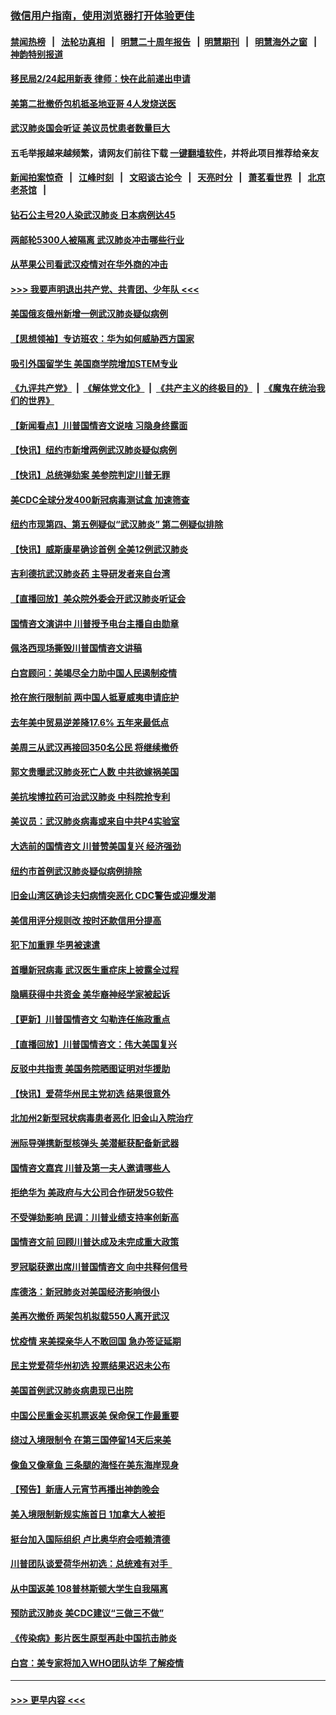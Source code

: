 ### [微信用户指南，使用浏览器打开体验更佳](https://github.com/gfw-breaker/banned-news1/blob/master/indexes/wechat-guide.md?t=0)
#### [禁闻热榜](热点新闻.md?t=0)  &nbsp;&nbsp;|&nbsp;&nbsp; [法轮功真相](https://github.com/gfw-breaker/truth/blob/master/README.md?t=0) &nbsp;&nbsp;|&nbsp;&nbsp; [明慧二十周年报告](https://github.com/gfw-breaker/mh-reports/blob/master/README.md?t=0) &nbsp;&nbsp;|&nbsp;&nbsp;[明慧期刊](https://github.com/gfw-breaker/mh-qikan) &nbsp;&nbsp;|&nbsp;&nbsp; [明慧海外之窗](https://github.com/gfw-breaker/mh-news/blob/master/README.md?t=0) &nbsp;&nbsp;|&nbsp;&nbsp; [神韵特别报道](https://github.com/gfw-breaker/mh-news/blob/master/shenyun.md?t=0)
#### [移民局2/24起用新表  律师：快在此前递出申请](../pages/nsc412/n11848220.md?t=02061611) 
#### [美第二批撤侨包机抵圣地亚哥 4人发烧送医](../pages/nsc412/n11847923.md?t=02061611) 
#### [武汉肺炎国会听证 美议员忧患者数量巨大](../pages/nsc412/n11844851.md?t=02061611) 
#### 五毛举报越来越频繁，请网友们前往下载 [一键翻墙软件](https://github.com/gfw-breaker/ssr-accounts)，并将此项目推荐给亲友
#### [新闻拍案惊奇](https://github.com/gfw-breaker/banned-news1/blob/master/pages/link4.md) &nbsp;&nbsp;|&nbsp;&nbsp; [江峰时刻](https://github.com/gfw-breaker/banned-news1/blob/master/pages/link4.md) &nbsp;&nbsp;|&nbsp;&nbsp; [文昭谈古论今](https://github.com/gfw-breaker/banned-news1/blob/master/pages/link4.md) &nbsp;&nbsp;|&nbsp;&nbsp; [天亮时分](https://github.com/gfw-breaker/banned-news1/blob/master/pages/link4.md) &nbsp;&nbsp;|&nbsp;&nbsp; [萧茗看世界](https://github.com/gfw-breaker/banned-news1/blob/master/pages/link4.md) &nbsp;&nbsp;|&nbsp;&nbsp; [北京老茶馆](https://github.com/gfw-breaker/banned-news1/blob/master/pages/link4.md) &nbsp;&nbsp;|&nbsp;&nbsp; 
#### [钻石公主号20人染武汉肺炎 日本病例达45](../pages/nsc412/n11847823.md?t=02061611) 
#### [两邮轮5300人被隔离 武汉肺炎冲击哪些行业](../pages/nsc412/n11847456.md?t=02061611) 
#### [从苹果公司看武汉疫情对在华外商的冲击](../pages/nsc412/n11847586.md?t=02061611) 
#### [>>> 我要声明退出共产党、共青团、少年队 <<<](https://github.com/begood0513/goodnews/blob/master/quit/letter.md) 
#### [美国俄亥俄州新增一例武汉肺炎疑似病例](../pages/nsc412/n11847714.md?t=02061611) 
#### [【思想领袖】专访班农：华为如何威胁西方国家](../pages/nsc412/n11847306.md?t=02061611) 
#### [吸引外国留学生 美国商学院增加STEM专业](../pages/nsc412/n11847417.md?t=02061611) 
#### [《九评共产党》](https://github.com/begood0513/9ping.md/blob/master/README.md) &nbsp;|&nbsp; [《解体党文化》](../../../../jtdwh.md/blob/master/README.md)  &nbsp;|&nbsp; [《共产主义的终极目的》](../../../../gczydzjmd.md/blob/master/README.md) &nbsp;|&nbsp; [《魔鬼在统治我们的世界》](../../../../mgztzwmdsj.md/blob/master/README.md) 
#### [【新闻看点】川普国情咨文说啥 习隐身终露面](../pages/nsc412/n11847016.md?t=02061611) 
#### [【快讯】纽约市新增两例武汉肺炎疑似病例](../pages/nsc412/n11847250.md?t=02061611) 
#### [【快讯】总统弹劾案 美参院判定川普无罪](../pages/nsc412/n11847316.md?t=02061611) 
#### [美CDC全球分发400新冠病毒测试盒 加速筛查](../pages/nsc412/n11847260.md?t=02061611) 
#### [纽约市现第四、第五例疑似“武汉肺炎”   第二例疑似排除](../pages/nsc412/n11847332.md?t=02061611) 
#### [【快讯】威斯康星确诊首例 全美12例武汉肺炎](../pages/nsc412/n11847162.md?t=02061611) 
#### [吉利德抗武汉肺炎药 主导研发者来自台湾](../pages/nsc412/n11847064.md?t=02061611) 
#### [【直播回放】美众院外委会开武汉肺炎听证会](../pages/nsc412/n11846727.md?t=02061611) 
#### [国情咨文演讲中 川普授予电台主播自由勋章](../pages/nsc412/n11846815.md?t=02061611) 
#### [佩洛西现场撕毁川普国情咨文讲稿](../pages/nsc412/n11846724.md?t=02061611) 
#### [白宫顾问：美竭尽全力助中国人民遏制疫情](../pages/nsc412/n11846756.md?t=02061611) 
#### [抢在旅行限制前 两中国人抵夏威夷申请庇护](../pages/nsc412/n11846866.md?t=02061611) 
#### [去年美中贸易逆差降17.6% 五年来最低点](../pages/nsc412/n11846755.md?t=02061611) 
#### [美周三从武汉再接回350名公民 将继续撤侨](../pages/nsc412/n11846705.md?t=02061611) 
#### [郭文贵曝武汉肺炎死亡人数 中共欲嫁祸美国](../pages/nsc412/n11846240.md?t=02061611) 
#### [美抗埃博拉药可治武汉肺炎 中科院抢专利](../pages/nsc412/n11846409.md?t=02061611) 
#### [美议员：武汉肺炎病毒或来自中共P4实验室](../pages/nsc412/n11846043.md?t=02061611) 
#### [大选前的国情咨文 川普赞美国复兴 经济强劲](../pages/nsc412/n11845526.md?t=02061611) 
#### [纽约市首例武汉肺炎疑似病例排除](../pages/nsc412/n11844989.md?t=02061611) 
#### [旧金山湾区确诊夫妇病情突恶化 CDC警告或迎爆发潮](../pages/nsc412/n11845730.md?t=02061611) 
#### [美信用评分规则改  按时还款信用分提高](../pages/nsc412/n11845488.md?t=02061611) 
#### [犯下加重罪 华男被速遣](../pages/nsc412/n11845476.md?t=02061611) 
#### [首曝新冠病毒 武汉医生重症床上披露全过程](../pages/nsc412/n11845150.md?t=02061611) 
#### [隐瞒获得中共资金 美华裔神经学家被起诉](../pages/nsc412/n11844879.md?t=02061611) 
#### [【更新】川普国情咨文 勾勒连任施政重点](../pages/nsc412/n11845223.md?t=02061611) 
#### [【直播回放】川普国情咨文：伟大美国复兴](../pages/nsc412/n11842079.md?t=02061611) 
#### [反驳中共指责 美国务院晒图证明对华援助](../pages/nsc412/n11844859.md?t=02061611) 
#### [【快讯】爱荷华州民主党初选 结果很意外](../pages/nsc412/n11844878.md?t=02061611) 
#### [北加州2新型冠状病毒患者恶化 旧金山入院治疗](../pages/nsc412/n11844842.md?t=02061611) 
#### [洲际导弹携新型核弹头 美潜艇获配备新武器](../pages/nsc412/n11844680.md?t=02061611) 
#### [国情咨文嘉宾 川普及第一夫人邀请哪些人](../pages/nsc412/n11844712.md?t=02061611) 
#### [拒绝华为 美政府与大公司合作研发5G软件](../pages/nsc412/n11844625.md?t=02061611) 
#### [不受弹劾影响 民调：川普业绩支持率创新高](../pages/nsc412/n11844622.md?t=02061611) 
#### [国情咨文前 回顾川普达成及未完成重大政策](../pages/nsc412/n11844581.md?t=02061611) 
#### [罗冠聪获邀出席川普国情咨文 向中共释何信号](../pages/nsc412/n11844355.md?t=02061611) 
#### [库德洛：新冠肺炎对美国经济影响很小](../pages/nsc412/n11844418.md?t=02061611) 
#### [美再次撤侨 两架包机拟载550人离开武汉](../pages/nsc412/n11844407.md?t=02061611) 
#### [忧疫情 来美探亲华人不敢回国 急办签证延期](../pages/nsc412/n11843344.md?t=02061611) 
#### [民主党爱荷华州初选 投票结果迟迟未公布](../pages/nsc412/n11844207.md?t=02061611) 
#### [美国首例武汉肺炎病患现已出院](../pages/nsc412/n11842740.md?t=02061611) 
#### [中国公民重金买机票返美 保命保工作最重要](../pages/nsc412/n11843282.md?t=02061611) 
#### [绕过入境限制令  在第三国停留14天后来美](../pages/nsc412/n11843341.md?t=02061611) 
#### [像鱼又像章鱼 三条腿的海怪在美东海岸现身](../pages/nsc412/n11843092.md?t=02061611) 
#### [【预告】新唐人元宵节再播出神韵晚会](../pages/nsc412/n11843192.md?t=02061611) 
#### [美入境限制新规实施首日 1加拿大人被拒](../pages/nsc412/n11843058.md?t=02061611) 
#### [挺台加入国际组织 卢比奥华府会唔赖清德](../pages/nsc412/n11843023.md?t=02061611) 
#### [川普团队谈爱荷华州初选：总统难有对手  ](../pages/nsc412/n11842867.md?t=02061611) 
#### [从中国返美 108普林斯顿大学生自我隔离](../pages/nsc412/n11842714.md?t=02061611) 
#### [预防武汉肺炎 美CDC建议“三做三不做”](../pages/nsc412/n11842700.md?t=02061611) 
#### [《传染病》影片医生原型再赴中国抗击肺炎](../pages/nsc412/n11842626.md?t=02061611) 
#### [白宫：美专家将加入WHO团队访华 了解疫情](../pages/nsc412/n11842198.md?t=02061611) 

----
#### [ >>> 更早内容 <<< ](../indexes/nsc412-earlier.md)
